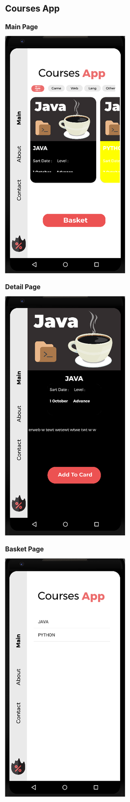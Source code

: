 # Courses App

## Main Page
![](images/courseApp1.png)

## Detail Page
![](images/courseApp2.png)

## Basket Page
![](images/courseApp3.png)
